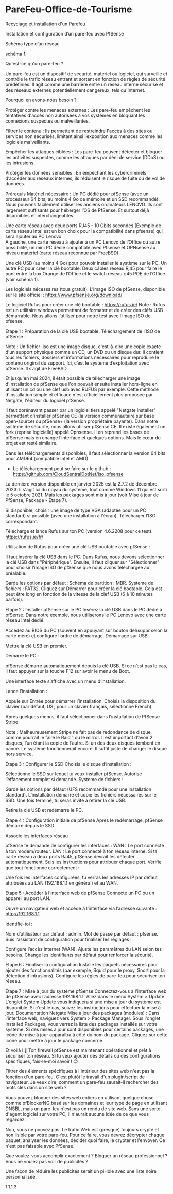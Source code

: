 # PareFeu-Office-de-Tourisme
Recyclage et installation d'un Parefeu



Installation et configuration d’un pare-feu
avec PfSense

Schéma type d’un réseau 

schéma 1.

Qu'est-ce qu'un pare-feu ?


Un pare-feu est un dispositif de sécurité, matériel ou logiciel, qui surveille et contrôle le trafic réseau entrant et sortant en fonction de règles de sécurité prédéfinies. Il agit comme une barrière entre un réseau interne sécurisé et des réseaux externes potentiellement dangereux, tels qu'Internet.

Pourquoi en avons-nous besoin ?

Protéger contre les menaces externes : Les pare-feu empêchent les tentatives d'accès non autorisées à vos systèmes en bloquant les connexions suspectes ou malveillantes.


Filtrer le contenu : Ils permettent de restreindre l'accès à des sites ou services non sécurisés, limitant ainsi l’exposition aux menaces comme les logiciels malveillants.


Empêcher les attaques ciblées : Les pare-feu peuvent détecter et bloquer les activités suspectes, comme les attaques par déni de service (DDoS) ou les intrusions.


Protéger les données sensibles : En empêchant les cybercriminels d’accéder aux réseaux internes, ils réduisent le risque de fuite ou de vol de données.

















Prérequis
Matériel nécessaire :
Un PC dédié pour pfSense (avec un processeur 64 bits, au moins 4 Go de mémoire et un SSD recommandé). Nous pouvons facilement utiliser les anciens ordinateurs LENOVO. Ils sont largement suffisants pour héberger l’OS de PfSense. Et surtout déjà disponibles et interchangeables. 


Une carte réseau avec deux ports RJ45 - 10 Gbits secondes (Exemple de carte réseau Intel est un bon choix pour la compatibilité dans pfsense) qui sera ajouter au  PC Lenovo.  
A gauche, une carte réseau à ajouter à un PC Lenovo de l’Office ou autre possibilité, un mini PC dédié compatible avec Pfsense et OPNsense au niveau matériel (carte réseau reconnue par FreeBSD). 



Une clé USB (au moins 4 Go) pour pouvoir installer le système sur le PC.
Un autre PC pour créer la clé bootable.
Deux câbles réseau Rj45 pour faire le pont entre la box Orange de l’Office et le switch réseau rj45 POE de l’Office (voir schéma 1).

Les logiciels nécessaires (tous gratuit):
L’image ISO de pfSense, disponible sur le site officiel :
 https://www.pfsense.org/download/




Le logiciel Rufus pour créer une clé bootable :  https://rufus.ie/ 
Note : Rufus est un utilitaire windows permettant de formater et de créer des cléfs  USB démarrable. Nous allons l’utiliser pour notre test avec l’image ISO de pfsense.



Étape 1 : Préparation de la clé USB bootable.
Téléchargement de l’ISO de pfSense :

Note : Un fichier .iso est une image disque, c'est-à-dire une copie exacte d'un support physique comme un CD, un DVD ou un disque dur. Il contient tous les fichiers, dossiers et informations nécessaires pour reproduire le contenu original du support. Ici, c’est le système d’exploitation avec pfSense. Il s’agit de FreeBSD.

Et jusqu'en mai 2024, il était possible de télécharger une image d'installation de pfSense que l'on pouvait ensuite installer hors-ligne en utilisant un cd ou une clef usb avec RUFUS par exemple. Cette méthode d'installation simple et efficace n'est officiellement plus proposée par Netgate, l'éditeur du logiciel pfSense.

Il faut dorénavant passer par un logiciel tiers appelé "Netgate installer" permettant d'installer pfSense CE (la version communautaire sur base open-source) ou pfSense+ (la version propriétaire payante). Dans notre système de sécurité, nous allons utiliser pfSense CE. Il existe également un fork (reprise logicielle) appelé Opnsense. Il en reprend les bases de pfSense mais en change l’interface et quelques options. Mais le cœur du projet est resté similaire.


Dans les téléchargements disponibles, il faut sélectionner la version 64 bits pour AMD64 (compatible Intel et AMD).

- Le téléchargement peut se faire sur le github : https://github.com/CloudSentralDotNet/iso_pfsense 


La dernière version disponible en janvier 2025 est la 2.7.2 de décembre 2023. Il s'agit ici du noyau du système, tout comme Windows 11 qui est sorti le 5 octobre 2021. Mais les packages sont mis à jour (voir Mise à jour de PfSense, Package - Etape 7). 


Si disponible, choisir une image de type VGA (adaptée pour un PC standard) si possible (avec une installation à l’écran).
Télécharger l’ISO correspondant.



Télécharge et lance Rufus sur ton PC (version 4.6.2208 pour ce test). 
https://rufus.ie/fr/ 


Utilisation de Rufus pour créer une clé USB bootable avec pfSense :


Il faut insérer la clé USB dans le PC.
Dans Rufus, nous devons sélectionner la clé USB dans "Périphérique".
Ensuite, il faut cliquer sur "Sélectionner" pour choisir l’image ISO de pfSense que nous avons téléchargée au préalable.




Garde les options par défaut :
Schéma de partition : MBR.
Système de fichiers : FAT32.
Cliquez sur Démarrer pour créer la clé bootable. Cela est peut être long en fonction de la vitesse de la clef USB (6 à 10 minutes parfois).

Étape 2 : Installer pfSense sur le PC
Insèrez la clé USB dans le PC dédié à pfSense. Dans notre exemple, nous utiliserons le PC Lenovo avec une carte réseau Intel dédié. 


Accédez au BIOS du PC (souvent en appuyant sur bouton del/suppr selon la carte mère) et configure l’ordre de démarrage. Démarrage sur USB.


Mettre la clé USB en premier.


Démarre le PC :


pfSense démarre automatiquement depuis la clé USB. Si ce n’est pas le cas, il faut appuyer sur la touche F12 sur avoir le menu de Boot. 


Une interface texte s’affiche avec un menu d’installation.


Lance l’installation :


Appuie sur Entrée pour démarrer l’installation.
Choisis la disposition du clavier (par défaut, US ; pour un clavier français, sélectionne French).



Après quelques menus, il faut sélectionner dans l’installation de PfSense Stripe 


Note : Malheureusement Stripe ne fait pas de redondance de disque, comme pourrait le faire le Raid 1 ou le mirror. Il est important d’avoir 2 disques, l’un étant la copie de l’autre. Si un des deux disques tombent en panne. Le système fonctionnerait encore. Il suffit juste de changer le disque hors service. 

Étape 3 : Configurer le SSD
Choisis le disque d’installation :


Sélectionne le SSD sur lequel tu veux installer pfSense.
Autorise l’effacement complet si demandé.
Système de fichiers :


Garde les options par défaut (UFS recommandé pour une installation standard).
L’installation démarre et copie les fichiers nécessaires sur le SSD. Une fois terminé, tu seras invité à retirer la clé USB.


Retire la clé USB et redémarre le PC.



Étape 4 : Configuration initiale de pfSense
Après le redémarrage, pfSense démarre depuis le SSD.


Associe les interfaces réseau :


pfSense te demande de configurer les interfaces :
WAN : Le port connecté à ton modem/routeur.
LAN : Le port connecté à ton réseau interne.
Si ta carte réseau a deux ports RJ45, pfSense devrait les détecter automatiquement. Suis les instructions pour attribuer chaque port.
Vérifie que tout fonctionne correctement :


Une fois les interfaces configurées, tu verras les adresses IP par défaut attribuées au LAN (192.168.1.1 en général) et au WAN.

Étape 5 : Accéder à l’interface web de pfSense
Connecte un PC ou un appareil au port LAN.


Ouvre un navigateur web et accède à l’interface via l’adresse suivante :
 http://192.168.1.1


Identifie-toi :


Nom d’utilisateur par défaut : admin.
Mot de passe par défaut : pfsense.
Suis l’assistant de configuration pour finaliser les réglages :


Configure l’accès Internet (WAN).
Ajuste les paramètres du LAN selon tes besoins.
Change les identifiants par défaut pour renforcer la sécurité.

Étape 6 : Finaliser la configuration
Installe les paquets nécessaires pour ajouter des fonctionnalités (par exemple, Squid pour le proxy, Snort pour la détection d’intrusions).
Configure les règles de pare-feu pour sécuriser ton réseau.

Étape 7 : Mise à jour du système pfSense 
Connectez-vous à l'interface web de pfSense avec l’adresse 192.168.1.1.
Allez dans le menu System > Update.
L'onglet System Update vous indiquera si une mise à jour du système est disponible. Si c'est le cas, suivez les instructions pour effectuer la mise à jour.
 Documentation Netgate
Mise à jour des packages (modules) :
Dans l'interface web, naviguez vers System > Package Manager.
Sous l'onglet Installed Packages, vous verrez la liste des packages installés sur votre système.
Si des mises à jour sont disponibles pour certains packages, une icône de mise à jour apparaîtra à côté du nom du package. Cliquez sur cette icône pour mettre à jour le package concerné. 


Et voilà ! 🎉 Ton firewall pfSense est maintenant opérationnel et prêt à sécuriser ton réseau. Si tu veux ajouter des détails ou des configurations spécifiques, fais-le-moi savoir ! 😊



Filtrer des éléments spécifiques à l'intérieur des sites web n'est pas la fonction d'un pare-feu. C'est plutôt le travail d'un plugin/script de navigateur. Je veux dire, comment un pare-feu saurait-il rechercher des mots clés dans un site web ?

Vous pouvez bloquer des sites web entiers en utilisant quelque chose comme pfBlockerNG basé sur les domaines et leur type de page en utilisant DNSBL, mais un pare-feu n'est pas un rendu de site web. Sans une sorte d'agent logiciel sur votre PC, il n'aurait aucune idée de ce que vous regardez.

Non, vous ne pouvez pas. Le trafic Web est (presque) toujours crypté et non lisible par votre pare-feu. Pour ce faire, vous devrez décrypter chaque paquet, analyser les données, décider quoi faire, le crypter et l'envoyer. Ce n'est pas faisable avec PfSense.

Que voulez-vous accomplir exactement ? Bloquer un réseau professionnel ? Vous ne voulez pas voir de publicités ?

Une façon de réduire les publicités serait un piHole avec une liste noire personnalisée.


1.1.1.3
